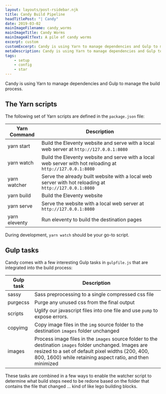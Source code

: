 ```yaml
---
layout: layouts/post-rsidebar.njk
title: Candy Build Pipeline
headTitlePost: "| Candy"
date: 2019-03-02
mainImageFilename: candy_worms
mainImageTitle: Candy Worms
mainImageAltText: A pile of candy worms
excerpt: custom
customExcerpt: Candy is using Yarn to manage dependencies and Gulp to manage the build process.
metaDescription: Candy is using Yarn to manage dependencies and Gulp to manage the build process.
tags:
    - setup
    - config
    - star
---
```


Candy is using Yarn to manage dependencies and Gulp to manage the build process.

## The Yarn scripts

The following set of Yarn scripts are defined in the `package.json` file:

| Yarn Command | Description |
| --- | --- |
| yarn start | Build the Eleventy website and serve with a local web server at `http://127.0.0.1:8080` |
| yarn watch | Build the Eleventy website and serve with a local web server with hot reloading at `http://127.0.0.1:8080` |
| yarn watcher | Serve the already built website with a local web server with hot reloading at `http://127.0.0.1:8080` |
| yarn build | Build the Eleventy website |
| yarn serve | Serve the website with a local web server at `http://127.0.0.1:8080` |
| yarn eleventy | Run eleventy to build the destination pages |

During development,  `yarn watch` should be your go-to script.

## Gulp tasks

Candy comes with a few interesting Gulp tasks in `gulpfile.js` that are integrated into the build process:

| Gulp task | Description |
| --- | --- |
| sassy | Sass preprocessing to a single compressed css file  |
| purgecss | Purge any unused css from the final output |
| scripts | Uglify our javascript files into one file and use `pump` to expose errors. |
| copyimg | Copy image files in the `img` source folder to the destination `images` folder unchanged |
| images | Process image files in the `images` source folder to the destination `images` folder unchanged. Images are resized to a set of default pixel widths (200, 400, 800, 1600) while retaining aspect ratio, and then minimized |

These tasks are combined in a few ways to enable the watcher script to determine what build steps need to be redone based on the folder that contains the file that changed ... kind of like lego building blocks.
